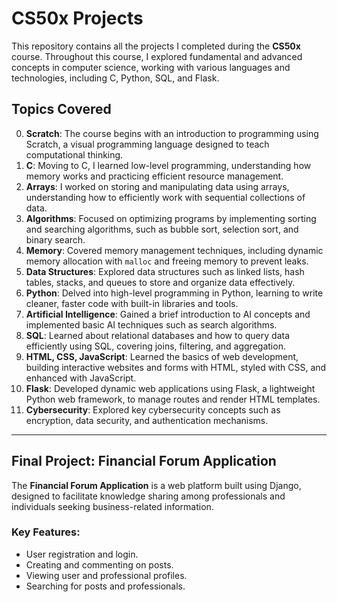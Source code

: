 # CS50x Projects

This repository contains all the projects I completed during the **CS50x** course. Throughout this course, I explored fundamental and advanced concepts in computer science, working with various languages and technologies, including C, Python, SQL, and Flask.

## Topics Covered

0. **Scratch**: The course begins with an introduction to programming using Scratch, a visual programming language designed to teach computational thinking.  
1. **C**: Moving to C, I learned low-level programming, understanding how memory works and practicing efficient resource management.  
2. **Arrays**: I worked on storing and manipulating data using arrays, understanding how to efficiently work with sequential collections of data.  
3. **Algorithms**: Focused on optimizing programs by implementing sorting and searching algorithms, such as bubble sort, selection sort, and binary search.  
4. **Memory**: Covered memory management techniques, including dynamic memory allocation with `malloc` and freeing memory to prevent leaks.  
5. **Data Structures**: Explored data structures such as linked lists, hash tables, stacks, and queues to store and organize data effectively.  
6. **Python**: Delved into high-level programming in Python, learning to write cleaner, faster code with built-in libraries and tools.  
7. **Artificial Intelligence**: Gained a brief introduction to AI concepts and implemented basic AI techniques such as search algorithms.  
8. **SQL**: Learned about relational databases and how to query data efficiently using SQL, covering joins, filtering, and aggregation.  
9. **HTML, CSS, JavaScript**: Learned the basics of web development, building interactive websites and forms with HTML, styled with CSS, and enhanced with JavaScript.  
10. **Flask**: Developed dynamic web applications using Flask, a lightweight Python web framework, to manage routes and render HTML templates.  
11. **Cybersecurity**: Explored key cybersecurity concepts such as encryption, data security, and authentication mechanisms.

---

## Final Project: Financial Forum Application

The **Financial Forum Application** is a web platform built using Django, designed to facilitate knowledge sharing among professionals and individuals seeking business-related information.

### Key Features:
- User registration and login.
- Creating and commenting on posts.
- Viewing user and professional profiles.
- Searching for posts and professionals.
